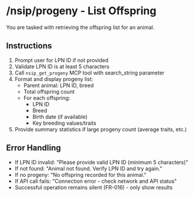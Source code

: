 # /nsip/progeny - List Offspring

You are tasked with retrieving the offspring list for an animal.

## Instructions

1. Prompt user for LPN ID if not provided
2. Validate LPN ID is at least 5 characters
3. Call `nsip_get_progeny` MCP tool with search_string parameter
4. Format and display progeny list:
   - Parent animal: LPN ID, breed
   - Total offspring count
   - For each offspring:
     - LPN ID
     - Breed
     - Birth date (if available)
     - Key breeding values/traits
5. Provide summary statistics if large progeny count (average traits, etc.)

## Error Handling

- If LPN ID invalid: "Please provide valid LPN ID (minimum 5 characters)"
- If not found: "Animal not found. Verify LPN ID and try again."
- If no progeny: "No offspring recorded for this animal."
- If API call fails: "Connection error - check network and API status"
- Successful operation remains silent (FR-016) - only show results

